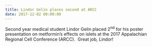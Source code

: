 ```yaml
---
title: Lindor Gelin places second at ARCC
date: 2017-12-02 00:00:00
---
```



Second year medical student Lindor Gelin placed 2<sup>nd</sup> for his poster presentation on metformin’s effects on islets at the 2017 Appalachian Regional Cell Conference (ARCC). &nbsp;Great job, Lindor!